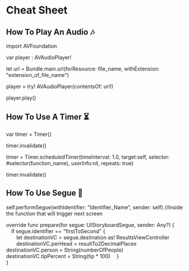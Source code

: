 # Cheat Sheet

## How To Play An Audio  🎶

import AVFoundation

var player : AVAudioPlayer!

let url = Bundle.main.url(forResource: file_name, withExtension: "extension_of_file_name")

player = try! AVAudioPlayer(contentsOf: url!)

player.play()

## How To Use A Timer  ⏳

var timer = Timer()

timer.invalidate()

timer = Timer.scheduledTimer(timeInterval: 1.0, target:self, selector: #selector(function_name), userInfo:nil, repeats: true)

timer.invalidate()

## How To Use Segue 🔗

self.performSegue(withIdentifier: "Identifier_Name", sender: self) //Inside the function that will trigger next screen

override func prepare(for segue: UIStoryboardSegue, sender: Any?) {<br />
&emsp;if segue.identifier == "firstToSecond" {<br />
&emsp;&emsp;let destinationVC = segue.destination as! ResultsViewController<br />
&emsp;&emsp;destinationVC.perHead = resultTo2DecimalPlaces
&emsp;&emsp;destinationVC.person = String(numberOfPeople)
&emsp;&emsp;destinationVC.tipPercent = String(tip * 100)
&emsp;}<br />
}
